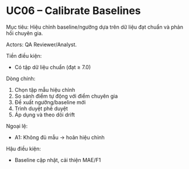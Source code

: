 # UC06 – Calibrate Baselines

Mục tiêu: Hiệu chỉnh baseline/ngưỡng dựa trên dữ liệu đạt chuẩn và phản hồi chuyên gia.

Actors: QA Reviewer/Analyst.

Tiền điều kiện:
- Có tập dữ liệu chuẩn (đạt ≥ 7.0)

Dòng chính:
1) Chọn tập mẫu hiệu chỉnh
2) So sánh điểm tự động với điểm chuyên gia
3) Đề xuất ngưỡng/baseline mới
4) Trình duyệt phê duyệt
5) Áp dụng và theo dõi drift

Ngoại lệ:
- A1: Không đủ mẫu → hoãn hiệu chỉnh

Hậu điều kiện:
- Baseline cập nhật, cải thiện MAE/F1